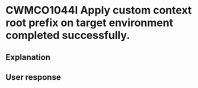 # CWMCO1044I Apply custom context root prefix on target environment completed successfully.

## Explanation

## User response